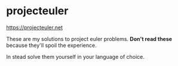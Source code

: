 # projecteuler

https://projecteuler.net

These are my solutions to project euler problems. 
**Don't read these** because they'll spoil the experience. 

In stead solve them yourself in your language of choice.
